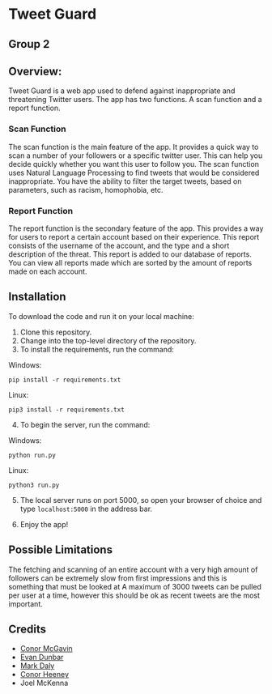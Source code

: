 # Tweet Guard
## Group 2

## Overview:
Tweet Guard is a web app used to defend against inappropriate and threatening Twitter users. The app has two functions. A scan function and a report function. 

### Scan Function
The scan function is the main feature of the app. It provides a quick way to scan a number of your followers or a specific twitter user. This can help you decide quickly whether you want this user to follow you. The scan function uses Natural Language Processing to find tweets that would be considered inappropriate. You have the ability to filter the target tweets, based on parameters, such as racism, homophobia, etc.

### Report Function
The report function is the secondary feature of the app. This provides a way for users to report a certain account based on their experience. This report consists of the username of the account, and the type and a short description of the threat. This report is added to our database of reports. You can view all reports made which are sorted by the amount of reports made on each account.

## Installation
To download the code and run it on your local machine:

1. Clone this repository.
2. Change into the top-level directory of the repository.
3. To install the requirements, run the command:

Windows:
``` shell
pip install -r requirements.txt
```

Linux:
``` shell
pip3 install -r requirements.txt
```

4. To begin the server, run the command:

Windows:
``` shell
python run.py
```

Linux:
```shell
python3 run.py
```

5. The local server runs on port 5000, so open your browser of choice and type `localhost:5000` in the address bar.

6. Enjoy the app!

## Possible Limitations

The fetching and scanning of an entire account with a very high amount of followers can be extremely slow from first impressions and this is something that must be looked at 
A maximum of 3000 tweets can be pulled per user at a time, however this should be ok as recent tweets are the most important.

## Credits
* [Conor McGavin](https://github.com/conormcgavin)
* [Evan Dunbar](https://github.com/pkia)
* [Mark Daly](https://github.com/MarkDaly64)
* [Conor Heeney](https://github.com/ConorH99)
* Joel McKenna

